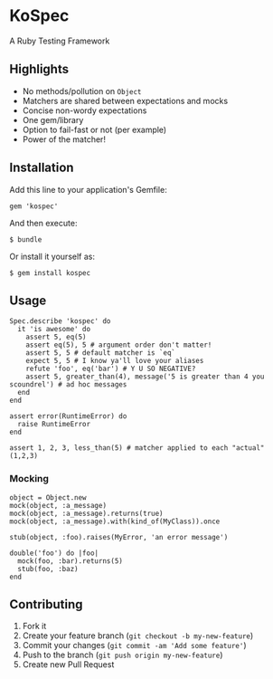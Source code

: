 # KoSpec

A Ruby Testing Framework

## Highlights

* No methods/pollution on `Object`
* Matchers are shared between expectations and mocks
* Concise non-wordy expectations
* One gem/library
* Option to fail-fast or not (per example)
* Power of the matcher!

## Installation

Add this line to your application's Gemfile:

    gem 'kospec'

And then execute:

    $ bundle

Or install it yourself as:

    $ gem install kospec

## Usage

```
Spec.describe 'kospec' do
  it 'is awesome' do
    assert 5, eq(5)
    assert eq(5), 5 # argument order don't matter!
    assert 5, 5 # default matcher is `eq`
    expect 5, 5 # I know ya'll love your aliases
    refute 'foo', eq('bar') # Y U SO NEGATIVE?
    assert 5, greater_than(4), message('5 is greater than 4 you scoundrel') # ad hoc messages
  end
end

assert error(RuntimeError) do
  raise RuntimeError
end

assert 1, 2, 3, less_than(5) # matcher applied to each "actual" (1,2,3)
```

### Mocking

```
object = Object.new
mock(object, :a_message)
mock(object, :a_message).returns(true)
mock(object, :a_message).with(kind_of(MyClass)).once

stub(object, :foo).raises(MyError, 'an error message')

double('foo') do |foo|
  mock(foo, :bar).returns(5)
  stub(foo, :baz)
end
```

## Contributing

1. Fork it
2. Create your feature branch (`git checkout -b my-new-feature`)
3. Commit your changes (`git commit -am 'Add some feature'`)
4. Push to the branch (`git push origin my-new-feature`)
5. Create new Pull Request
